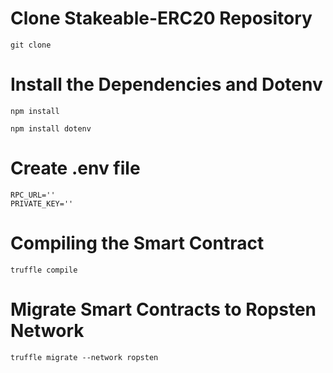 # Clone Stakeable-ERC20 Repository

```shell
git clone 
```

# Install the Dependencies and Dotenv

```shell
npm install
```

```shell
npm install dotenv
```

# Create .env file

```shell
RPC_URL=''
PRIVATE_KEY=''
```

# Compiling the Smart Contract

```shell
truffle compile
```

# Migrate Smart Contracts to Ropsten Network

```shell
truffle migrate --network ropsten
```

